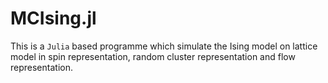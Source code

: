 # MCIsing.jl
This is a `Julia` based programme which simulate the Ising model on lattice model in spin representation, random cluster representation and flow representation.
